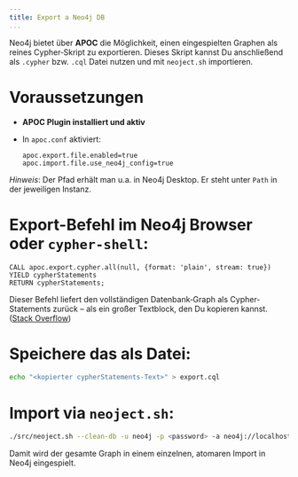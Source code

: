 ```yaml
---
title: Export a Neo4j DB
...
```


Neo4j bietet über **APOC** die Möglichkeit, einen eingespielten Graphen als reines Cypher‑Skript zu exportieren. Dieses Skript kannst Du anschließend als `.cypher` bzw. `.cql` Datei nutzen und mit `neoject.sh` importieren.

# Voraussetzungen

- **APOC Plugin installiert und aktiv**
- In `apoc.conf` aktiviert:

  ```properties
  apoc.export.file.enabled=true
  apoc.import.file.use_neo4j_config=true
  ```

*Hinweis*: Der Pfad erhält man u.a. in Neo4j Desktop. Er steht unter `Path` in der jeweiligen Instanz.

# Export-Befehl im Neo4j Browser oder `cypher-shell`:

```cypher
CALL apoc.export.cypher.all(null, {format: 'plain', stream: true})
YIELD cypherStatements
RETURN cypherStatements;
```

Dieser Befehl liefert den vollständigen Datenbank‑Graph als Cypher-Statements zurück – als ein großer Textblock, den Du kopieren kannst. ([Stack Overflow][1])

# Speichere das als Datei:

```bash
echo "<kopierter cypherStatements‑Text>" > export.cql
```

# Import via `neoject.sh`:

```bash
./src/neoject.sh --clean-db -u neo4j -p <password> -a neo4j://localhost:7687 -f export.cql
```

Damit wird der gesamte Graph in einem einzelnen, atomaren Import in Neo4j eingespielt.

[1]: https://stackoverflow.com/questions/65298867/export-data-from-neo4j-sandbox "Export data from Neo4j Sandbox - cypher"

